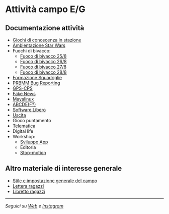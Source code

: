 # Attività campo E/G

## Documentazione attività
* [Giochi di conoscenza in stazione](attivita/conoscenza)
* [Ambientazione Star Wars](attivita/ambientazione)
* Fuochi di bivacco:
  * [Fuoco di bivacco 25/8](attivita/fuochi/bivacco-25-8.md)
  * [Fuoco di bivacco 26/8](attivita/fuochi/bivacco-26-8.md)
  * [Fuoco di bivacco 27/8](attivita/fuochi/bivacco-27-8.md)
  * [Fuoco di bivacco 28/8](attivita/fuochi/bivacco-28-8.md)
* [Formazione Squadriglie](attivita/formazione-sq)
* [PRBMM Bug Reporting](attivita/prbmm-bug-reporting)
* [GPS-CPS](attivita/gps-cps)
* [Fake News](attivita/fake-news)
* [Mayalinux](attivita/mayalinux)
* [ABCDE(F?)](attivita/abcdef/abcdef.pdf)
* [Software Libero](attivita/software-libero)
* [Uscita](attivita/uscita)
* Gioco puntamento
* [Telematica](attivita/telematica)
* Digital life
* Workshop:
  * [Sviluppo App](attivita/workshop-app)
  * Editoria
  * [Stop-motion](attivita/workshop-stopmotion)

## Altro materiale di interesse generale
* [Stile e impostazione generale del campo](generale/stile.md)
* [Lettera ragazzi](generale/lettera_ragazzi.docx)
* [Libretto ragazzi](generale/libretto_ragazzi.pdf)

---
_Seguici su [Web](https://live.bitprepared.it) e [Instagram](https://www.instagram.com/bit.prepared/)_
